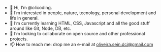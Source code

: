 - 👋 Hi, I’m @olicoding.
- 👀 I’m interested in people, nature, tecnology, personal development and life in general.
- 🌱 I’m currently learning HTML, CSS, Javascript and all the good stuff around like Git, Node, DB, etc.
- 💞️ I’m looking to collaborate on open source and other professional projects.
- 📫 How to reach me: drop me an e-mail at oliveira.sein.dci@gmail.com

<!---
olicoding/olicoding is a ✨ special ✨ repository because its `README.md` (this file) appears on your GitHub profile.
You can click the Preview link to take a look at your changes.
--->
